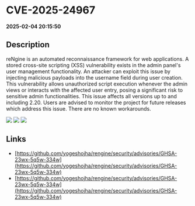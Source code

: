 # CVE-2025-24967

**2025-02-04 20:15:50**

## Description
reNgine is an automated reconnaissance framework for web applications. A stored cross-site scripting (XSS) vulnerability exists in the admin panel's user management functionality. An attacker can exploit this issue by injecting malicious payloads into the username field during user creation. This vulnerability allows unauthorized script execution whenever the admin views or interacts with the affected user entry, posing a significant risk to sensitive admin functionalities. This issue affects all versions up to and including 2.20. Users are advised to monitor the project for future releases which address this issue. There are no known workarounds.

![](https://img.shields.io/static/v1?label=Score&message=7.4&color=red)
![](https://img.shields.io/static/v1?label=Severity&message=HIGH&color=red)
![](https://img.shields.io/static/v1?label=CWE&message=XSS&color=green)

## Links
- [https://github.com/yogeshojha/rengine/security/advisories/GHSA-23wx-5q5w-334w](https://github.com/yogeshojha/rengine/security/advisories/GHSA-23wx-5q5w-334w)
- [https://github.com/yogeshojha/rengine/security/advisories/GHSA-23wx-5q5w-334w](https://github.com/yogeshojha/rengine/security/advisories/GHSA-23wx-5q5w-334w)
